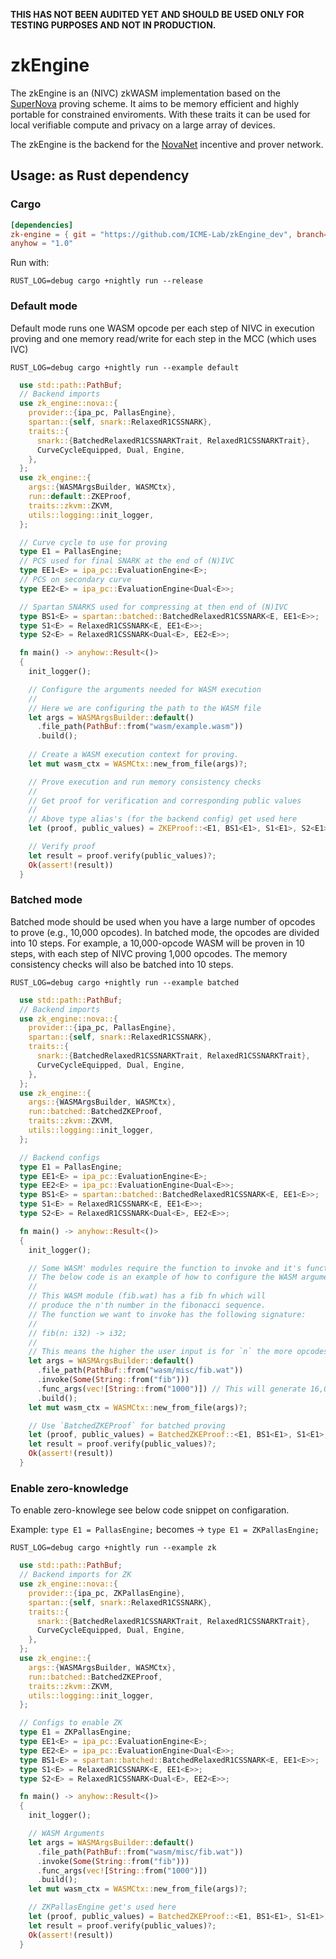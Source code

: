  **THIS HAS NOT BEEN AUDITED YET AND SHOULD BE USED ONLY FOR TESTING PURPOSES AND NOT IN PRODUCTION.**

# zkEngine

The zkEngine is an (NIVC) zkWASM implementation based on the [SuperNova](https://eprint.iacr.org/2022/1758) proving scheme.
It aims to be memory efficient and highly portable for constrained enviroments. With these traits it can be used for
local verifiable compute and privacy on a large array of devices.

The zkEngine is the backend for the [NovaNet](https://novanet.xyz) incentive and prover network. 


## Usage: as Rust dependency

### Cargo

```toml
[dependencies]
zk-engine = { git = "https://github.com/ICME-Lab/zkEngine_dev", branch= "main" }
anyhow = "1.0"
```
Run with:

```
RUST_LOG=debug cargo +nightly run --release
```

### Default mode

Default mode runs one WASM opcode per each step of NIVC in execution proving and one memory read/write for each step in the MCC (which uses IVC)

```bsah
RUST_LOG=debug cargo +nightly run --example default
````

```rust
  use std::path::PathBuf;
  // Backend imports
  use zk_engine::nova::{
    provider::{ipa_pc, PallasEngine},
    spartan::{self, snark::RelaxedR1CSSNARK},
    traits::{
      snark::{BatchedRelaxedR1CSSNARKTrait, RelaxedR1CSSNARKTrait},
      CurveCycleEquipped, Dual, Engine,
    },
  };
  use zk_engine::{
    args::{WASMArgsBuilder, WASMCtx},
    run::default::ZKEProof,
    traits::zkvm::ZKVM,
    utils::logging::init_logger,
  };

  // Curve cycle to use for proving
  type E1 = PallasEngine;
  // PCS used for final SNARK at the end of (N)IVC
  type EE1<E> = ipa_pc::EvaluationEngine<E>;
  // PCS on secondary curve
  type EE2<E> = ipa_pc::EvaluationEngine<Dual<E>>;

  // Spartan SNARKS used for compressing at then end of (N)IVC
  type BS1<E> = spartan::batched::BatchedRelaxedR1CSSNARK<E, EE1<E>>;
  type S1<E> = RelaxedR1CSSNARK<E, EE1<E>>;
  type S2<E> = RelaxedR1CSSNARK<Dual<E>, EE2<E>>;

  fn main() -> anyhow::Result<()>
  {
    init_logger();

    // Configure the arguments needed for WASM execution
    //
    // Here we are configuring the path to the WASM file
    let args = WASMArgsBuilder::default()
      .file_path(PathBuf::from("wasm/example.wasm"))
      .build();
    
    // Create a WASM execution context for proving.
    let mut wasm_ctx = WASMCtx::new_from_file(args)?;

    // Prove execution and run memory consistency checks
    //
    // Get proof for verification and corresponding public values
    //
    // Above type alias's (for the backend config) get used here
    let (proof, public_values) = ZKEProof::<E1, BS1<E1>, S1<E1>, S2<E1>>::prove_wasm(&mut wasm_ctx)?;

    // Verify proof
    let result = proof.verify(public_values)?;
    Ok(assert!(result))
  }
```

### Batched mode

Batched mode should be used when you have a large number of opcodes to prove (e.g., 10,000 opcodes). In batched mode, the opcodes are divided into 10 steps. For example, a 10,000-opcode WASM will be proven in 10 steps, with each step of NIVC proving 1,000 opcodes. The memory consistency checks will also be batched into 10 steps.

```bsah
RUST_LOG=debug cargo +nightly run --example batched
````

```rust
  use std::path::PathBuf;
  // Backend imports
  use zk_engine::nova::{
    provider::{ipa_pc, PallasEngine},
    spartan::{self, snark::RelaxedR1CSSNARK},
    traits::{
      snark::{BatchedRelaxedR1CSSNARKTrait, RelaxedR1CSSNARKTrait},
      CurveCycleEquipped, Dual, Engine,
    },
  };
  use zk_engine::{
    args::{WASMArgsBuilder, WASMCtx},
    run::batched::BatchedZKEProof,
    traits::zkvm::ZKVM,
    utils::logging::init_logger,
  };

  // Backend configs
  type E1 = PallasEngine;
  type EE1<E> = ipa_pc::EvaluationEngine<E>;
  type EE2<E> = ipa_pc::EvaluationEngine<Dual<E>>;
  type BS1<E> = spartan::batched::BatchedRelaxedR1CSSNARK<E, EE1<E>>;
  type S1<E> = RelaxedR1CSSNARK<E, EE1<E>>;
  type S2<E> = RelaxedR1CSSNARK<Dual<E>, EE2<E>>;

  fn main() -> anyhow::Result<()>
  {
    init_logger();

    // Some WASM' modules require the function to invoke and it's functions arguments.
    // The below code is an example of how to configure the WASM arguments for such cases.
    //
    // This WASM module (fib.wat) has a fib fn which will 
    // produce the n'th number in the fibonacci sequence.
    // The function we want to invoke has the following signature: 
    //
    // fib(n: i32) -> i32;
    // 
    // This means the higher the user input is for `n` the more opcodes will need to be proven
    let args = WASMArgsBuilder::default()
      .file_path(PathBuf::from("wasm/misc/fib.wat"))
      .invoke(Some(String::from("fib")))
      .func_args(vec![String::from("1000")]) // This will generate 16,000 + opcodes
      .build();
    let mut wasm_ctx = WASMCtx::new_from_file(args)?;

    // Use `BatchedZKEProof` for batched proving
    let (proof, public_values) = BatchedZKEProof::<E1, BS1<E1>, S1<E1>, S2<E1>>::prove_wasm(&mut wasm_ctx)?;
    let result = proof.verify(public_values)?;
    Ok(assert!(result))
  }
```

### Enable zero-knowledge

To enable zero-knowlege see below code snippet on configaration.

Example: 
`type E1 = PallasEngine;` becomes -> `type E1 = ZKPallasEngine;`

```bsah
RUST_LOG=debug cargo +nightly run --example zk
````

```rust
  use std::path::PathBuf;
  // Backend imports for ZK
  use zk_engine::nova::{
    provider::{ipa_pc, ZKPallasEngine},
    spartan::{self, snark::RelaxedR1CSSNARK},
    traits::{
      snark::{BatchedRelaxedR1CSSNARKTrait, RelaxedR1CSSNARKTrait},
      CurveCycleEquipped, Dual, Engine,
    },
  };
  use zk_engine::{
    args::{WASMArgsBuilder, WASMCtx},
    run::batched::BatchedZKEProof,
    traits::zkvm::ZKVM,
    utils::logging::init_logger,
  };

  // Configs to enable ZK
  type E1 = ZKPallasEngine;
  type EE1<E> = ipa_pc::EvaluationEngine<E>;
  type EE2<E> = ipa_pc::EvaluationEngine<Dual<E>>;
  type BS1<E> = spartan::batched::BatchedRelaxedR1CSSNARK<E, EE1<E>>;
  type S1<E> = RelaxedR1CSSNARK<E, EE1<E>>;
  type S2<E> = RelaxedR1CSSNARK<Dual<E>, EE2<E>>;

  fn main() -> anyhow::Result<()>
  {
    init_logger();

    // WASM Arguments
    let args = WASMArgsBuilder::default()
      .file_path(PathBuf::from("wasm/misc/fib.wat"))
      .invoke(Some(String::from("fib")))
      .func_args(vec![String::from("1000")])
      .build();
    let mut wasm_ctx = WASMCtx::new_from_file(args)?;

    // ZKPallasEngine get's used here
    let (proof, public_values) = BatchedZKEProof::<E1, BS1<E1>, S1<E1>, S2<E1>>::prove_wasm(&mut wasm_ctx)?;
    let result = proof.verify(public_values)?;
    Ok(assert!(result))
  }
  ```
